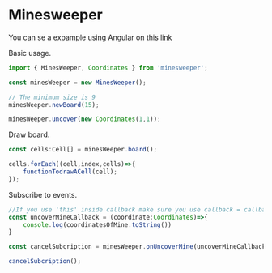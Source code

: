# Minesweeper

You can se a expample using Angular on this [link](https://ecarlosqm.github.io/minesweeper/)

Basic usage.
```typescript
import { MinesWeeper, Coordinates } from 'minesweeper';

const minesWeeper = new MinesWeeper();

// The minimum size is 9
minesWeeper.newBoard(15);

minesWeeper.uncover(new Coordinates(1,1));
```

Draw board.
```typescript
const cells:Cell[] = minesWeeper.board();

cells.forEach((cell,index,cells)=>{
    functionTodrawACell(cell);
});
```

Subscribe to events.
```typescript
//If you use 'this' inside callback make sure you use callback = callback.bind(this)
const uncoverMineCallback = (coordinate:Coordinates)=>{
    console.log(coordinatesOfMine.toString())
}

const cancelSubcription = minesWeeper.onUncoverMine(uncoverMineCallback);

cancelSubcription();
```
